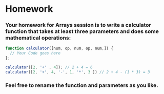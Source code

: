 # Homework


### Your homework for Arrays session is to write a calculator function that takes at least three parameters and does some mathematical operations:
```js
function calculator([num, op, num, op, num,]) {
  // Your Code goes here
};

calculator([2, '+' , 4]); // 2 + 4 = 6
calculator([2, '+', 4, '-', 1, '*', 3 ]) // 2 + 4 - (1 * 3) = 3
```
### Feel free to rename the function and parameters as you like.